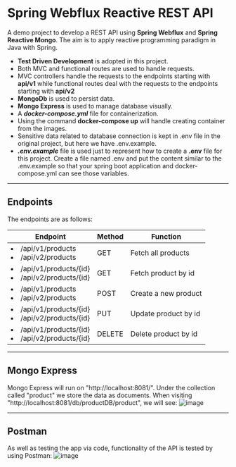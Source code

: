 # Spring Webflux Reactive REST API
A demo project to develop a REST API using **Spring Webflux** and **Spring Reactive Mongo**. The aim is to apply reactive programming paradigm in Java with Spring.

* **Test Driven Development** is adopted in this project.
* Both MVC and functional routes are used to handle requests.
* MVC controllers handle the requests to the endpoints starting with **api/v1** while functional routes deal with the requests to the endpoints starting with **api/v2**
* **MongoDb** is used to persist data.
* **Mongo Express** is used to manage database visually.
* A ***docker-compose.yml*** file for containerization.
* Using the command **docker-compose up** will handle creating container from the images.
* Sensitive data related to database connection is kept in .env file in the original project, but here we have .env.example.
* ***.env.example*** file is used just to represent how to create a **.env** file for this project. Create a file named .env and put the content similar to the .env.example so that your spring boot application and docker-compose.yml can see those variables.

---

## Endpoints
The endpoints are as follows:

| Endpoint                                                      | Method | Function             |
|---------------------------------------------------------------|--------|----------------------|
| <li>/api/v1/products</li> <li>/api/v2/products</li>           | GET    | Fetch all products   |
| <li>/api/v1/products/{id}</li> <li>/api/v2/products/{id}</li> | GET    | Fetch product by id  |
| <li>/api/v1/products</li> <li>/api/v2/products</li>           | POST   | Create a new product |
| <li>/api/v1/products/{id}</li> <li>/api/v2/products/{id}</li> | PUT    | Update product by id |
| <li>/api/v1/products/{id}</li> <li>/api/v2/products/{id}</li> | DELETE | Delete product by id |

----- 

## Mongo Express
Mongo Express will run on "http://localhost:8081/". Under the collection called "product" we store the data as documents.
When visiting "http://localhost:8081/db/productDB/product", we will see:
![image](https://github.com/nhtY/Spring-Webflux-Raective-REST-API/assets/89942570/0a3805fc-49cc-42dc-96fe-7538e2bd0ede)

---

## Postman
As well as testing the app via code, functionality of the API is tested by using Postman:
![image](https://github.com/nhtY/Spring-Webflux-Raective-REST-API/assets/89942570/518d7b55-828c-477f-9393-9d7fdd1257cb)
